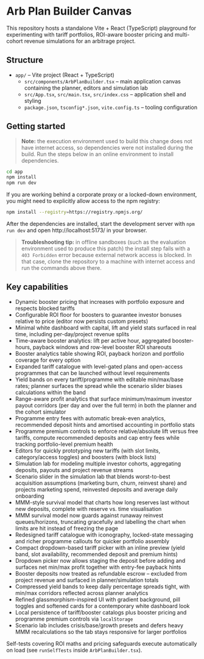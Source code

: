 # Arb Plan Builder Canvas

This repository hosts a standalone Vite + React (TypeScript) playground for experimenting with tariff portfolios, ROI-aware booster pricing and multi-cohort revenue simulations for an arbitrage project.

## Structure

- `app/` – Vite project (React + TypeScript)
  - `src/components/ArbPlanBuilder.tsx` – main application canvas containing the planner, editors and simulation lab
  - `src/App.tsx`, `src/main.tsx`, `src/index.css` – application shell and styling
  - `package.json`, `tsconfig*.json`, `vite.config.ts` – tooling configuration

## Getting started

> **Note:** the execution environment used to build this change does not have internet access, so dependencies were not installed during the build. Run the steps below in an online environment to install dependencies.

```bash
cd app
npm install
npm run dev
```

If you are working behind a corporate proxy or a locked-down environment, you might need to explicitly allow access to the npm registry:

```bash
npm install --registry=https://registry.npmjs.org/
```

After the dependencies are installed, start the development server with `npm run dev` and open http://localhost:5173/ in your browser.

> **Troubleshooting tip:** in offline sandboxes (such as the evaluation environment used to produce this patch) the install step fails with a `403 Forbidden` error because external network access is blocked. In that case, clone the repository to a machine with internet access and run the commands above there.

## Key capabilities

- Dynamic booster pricing that increases with portfolio exposure and respects blocked tariffs
- Configurable ROI floor for boosters to guarantee investor bonuses relative to price (editor now persists custom presets)
- Minimal white dashboard with capital, lift and yield stats surfaced in real time, including per-day/project revenue splits
- Time-aware booster analytics: lift per active hour, aggregated booster-hours, payback windows and row-level booster ROI shareouts
- Booster analytics table showing ROI, payback horizon and portfolio coverage for every option
- Expanded tariff catalogue with level-gated plans and open-access programmes that can be launched without level requirements
- Yield bands on every tariff/programme with editable min/max/base rates; planner surfaces the spread while the scenario slider biases calculations within the band
- Range-aware profit analytics that surface minimum/maximum investor payout corridors (per day and over the full term) in both the planner and the cohort simulator
- Programme entry fees with automatic break-even analytics, recommended deposit hints and amortised accounting in portfolio stats
- Programme premium controls to enforce relative/absolute lift versus free tariffs, compute recommended deposits and cap entry fees while tracking portfolio-level premium health
- Editors for quickly prototyping new tariffs (with slot limits, category/access toggles) and boosters (with block lists)
- Simulation lab for modeling multiple investor cohorts, aggregating deposits, payouts and project revenue streams
- Scenario slider in the simulation lab that blends worst-to-best acquisition assumptions (marketing burn, churn, reinvest share) and projects marketing spend, reinvested deposits and average daily onboarding
- MMM-style survival model that charts how long reserves last without new deposits, complete with reserve vs. time visualisation
- MMM survival model now guards against runaway reinvest queues/horizons, truncating gracefully and labelling the chart when limits are hit instead of freezing the page
- Redesigned tariff catalogue with iconography, locked-state messaging and richer programme callouts for quicker portfolio assembly
- Compact dropdown-based tariff picker with an inline preview (yield band, slot availability, recommended deposit and premium hints)
- Dropdown picker now allows staging the deposit before adding and surfaces net min/max profit together with entry-fee payback hints
- Booster deposits now treated as refundable escrow – excluded from project revenue and surfaced in planner/simulation totals
- Compressed yield bands to keep daily percentage spreads tight, with min/max corridors reflected across planner analytics
- Refined glassmorphism-inspired UI with gradient background, pill toggles and softened cards for a contemporary white dashboard look
- Local persistence of tariff/booster catalogs plus booster pricing and programme premium controls via `localStorage`
- Scenario lab includes crisis/base/growth presets and defers heavy MMM recalculations so the tab stays responsive for larger portfolios

Self-tests covering ROI maths and pricing safeguards execute automatically on load (see `runSelfTests` inside `ArbPlanBuilder.tsx`).
